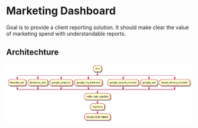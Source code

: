 # Marketing Dashboard
Goal is to provide a client reporting solution. It should make clear the value of marketing spend with understandable reports.

## Architechture
![](./architechture.png)
